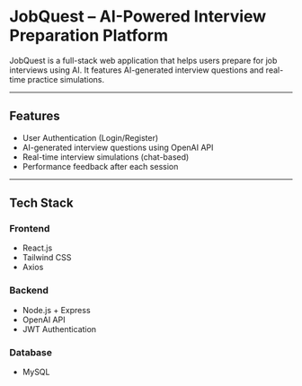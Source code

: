 # JobQuest – AI-Powered Interview Preparation Platform

JobQuest is a full-stack web application that helps users prepare for job interviews using AI. It features AI-generated interview questions and real-time practice simulations.

---

## Features

- User Authentication (Login/Register)
- AI-generated interview questions using OpenAI API
- Real-time interview simulations (chat-based)
- Performance feedback after each session

---

## Tech Stack

### Frontend
- React.js
- Tailwind CSS
- Axios

### Backend
- Node.js + Express
- OpenAI API
- JWT Authentication

### Database
- MySQL

